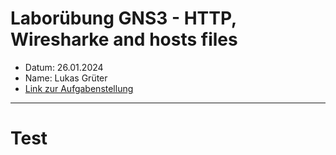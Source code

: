 # Laborübung GNS3 - HTTP, Wiresharke and hosts files

 - Datum: 26.01.2024
 - Name: Lukas Grüter
 - [Link zur Aufgabenstellung](https://gitlab.com/alptbz/m123/-/blob/main/07_HTTP/HTTP_GNS3/01_README.md?classId=9ba60267-a232-4ef1-8383-77bdea5d9bdf)

---

# Test